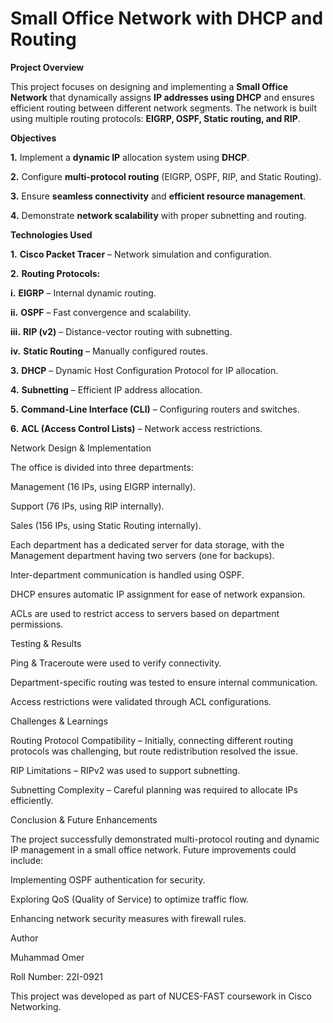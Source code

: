 # Small Office Network with DHCP and Routing

**Project Overview**

This project focuses on designing and implementing a **Small Office Network** that dynamically assigns **IP addresses using DHCP** and ensures efficient routing between different network segments. The network is built using multiple routing protocols: **EIGRP, OSPF, Static routing, and RIP**.

**Objectives**

  **1.**  Implement a **dynamic IP** allocation system using **DHCP**.

  **2.** Configure **multi-protocol routing** (EIGRP, OSPF, RIP, and Static Routing).

  **3.** Ensure **seamless connectivity** and **efficient resource management**.

  **4.** Demonstrate **network scalability** with proper subnetting and routing.

**Technologies Used**

 **1.** **Cisco Packet Tracer** – Network simulation and configuration.

 **2.** **Routing Protocols:**

   **i.** **EIGRP** – Internal dynamic routing.

   **ii.** **OSPF** – Fast convergence and scalability.

   **iii.** **RIP (v2)** – Distance-vector routing with subnetting.

   **iv.** **Static Routing** – Manually configured routes.

**3.** **DHCP** – Dynamic Host Configuration Protocol for IP allocation.

**4.** **Subnetting** – Efficient IP address allocation.

**5.** **Command-Line Interface (CLI)** – Configuring routers and switches.

**6.** **ACL (Access Control Lists)** – Network access restrictions.

Network Design & Implementation

The office is divided into three departments:

Management (16 IPs, using EIGRP internally).

Support (76 IPs, using RIP internally).

Sales (156 IPs, using Static Routing internally).

Each department has a dedicated server for data storage, with the Management department having two servers (one for backups).

Inter-department communication is handled using OSPF.

DHCP ensures automatic IP assignment for ease of network expansion.

ACLs are used to restrict access to servers based on department permissions.

Testing & Results

Ping & Traceroute were used to verify connectivity.

Department-specific routing was tested to ensure internal communication.

Access restrictions were validated through ACL configurations.

Challenges & Learnings

Routing Protocol Compatibility – Initially, connecting different routing protocols was challenging, but route redistribution resolved the issue.

RIP Limitations – RIPv2 was used to support subnetting.

Subnetting Complexity – Careful planning was required to allocate IPs efficiently.

Conclusion & Future Enhancements

The project successfully demonstrated multi-protocol routing and dynamic IP management in a small office network. Future improvements could include:

Implementing OSPF authentication for security.

Exploring QoS (Quality of Service) to optimize traffic flow.

Enhancing network security measures with firewall rules.

Author

Muhammad Omer

Roll Number: 22I-0921

This project was developed as part of NUCES-FAST coursework in Cisco Networking.

